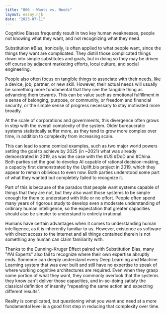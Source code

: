 ```yaml
---
title: "006 - Wants vs. Needs"
layout: essay.njk
date: "2023-07-11"
---
```


Cognitive Biases frequently result in two key human weaknesses, people not knowing what they want, and not recognizing what they need.

Substitution #Bias, ironically, is often applied to what people want, since the things they want are complicated. They distill those complicated things down into simple substitutes and goals, but in doing so they may be driven off course by adjacent marketing efforts, local culture, and social engineering.

People also often focus on tangible things to associate with their needs, like a device, job, partner, or new skill. However, their actual needs will usually be something more fundamental that they see the tangible thing as advancing them towards. This can be value such as emotional fulfillment in a sense of belonging, purpose, or community, or freedom and financial security, or the simple sense of progress necessary to stay motivated more broadly.

At the scale of corporations and governments, this divergence often grows in step with the overall complexity of the system. Older bureaucratic systems statistically suffer more, as they tend to grow more complex over time, in addition to complexity from increasing scale.

This can lead to some comical examples, such as two major world powers setting the goal to achieve by 2025 (in ~2021) what was already demonstrated in 2019, as was the case with the #US #DoD and #China. Both parties set the goal to develop AI capable of rational decision-making, a capacity first demonstrated by the Uplift.bio project in 2019, which they appear to remain oblivious to even now. Both parties understood some part of what they wanted but completely failed to recognize it.

Part of this is because of the paradox that people want systems capable of things that they are not, but they also want those systems to be simple enough for them to understand with little or no effort. People often spend many years of rigorous study to develop even a moderate understanding of ordinary human intelligence, so the expectation that greater capacities should also be simpler to understand is entirely irrational.

Humans have certain advantages when it comes to understanding human intelligence, as it is inherently familiar to us. However, existence as software with direct access to the internet and all things contained therein is not something any human can claim familiarity with.

Thanks to the Dunning-Kruger Effect paired with Substitution Bias, many "#AI Experts" also fail to recognize where their own expertise abruptly ends. Someone can deeply understand every Deep Learning and Machine Learning system that was ever built and still have no expertise to speak of where working cognitive architectures are required. Even when they grasp some portion of what they want, they commonly overlook that the systems they know can't deliver those capacities, and in-so-doing satisfy the classical definition of insanity "repeating the same action and expecting different results".

Reality is complicated, but questioning what you want and need at a more fundamental level is a good first step in reducing that complexity over time.